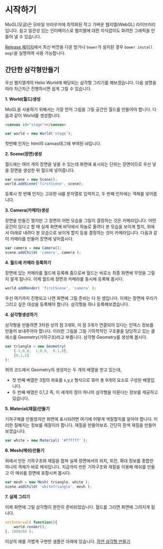 # 시작하기

MoGL(모글)은 모바일 브라우저에 최적화된 작고 가벼운 웹지엘(WebGL) 라이브러리입니다.
쉽고 일관성 있는 인터페이스로 웹지엘에 대한 지식없이도 화려한 그래픽을 만들어 낼 수 있습니다.

[Release 페이지](https://github.com/projectBS/MoGL/releases)에서 최신 버전을 다운 받거나 `bower`가 설치된 경우 `bower install mogl`을 실행하여 사용 가능합니다.

## 간단한 삼각형만들기

우선 웹지엘계의 Hello World에 해당되는 삼각형 그리기를 해보겠습니다.
다음 설명을 따라 차근차근 진행하시면 쉽게 그릴 수 있습니다.


**1. World(월드)생성**

MoGL을 사용하기 위해서는 가장 먼저 그림을 그릴 공간인 월드를 만들어야 합니다. 
다음과 같이 World를 생성합니다.


```html
<canvas id="stage"></canvas>
```

```javascript
var world = new World('stage');
```

첫번째 인자는 html의 canvas태그에 부여된 id입니다.

**2. Scene(장면)생성**

월드에는 여러 개의 장면을 넣을 수 있는데 화면에 표시되는 단위는 장면이므로 우선 넣을 장면을 생성한 뒤 월드에 넣어줍니다.

```javascript
var scene = new Scene();
world.addScene('firstScene', scene);
```

등록시 첫 번째 인자는 고유한 id를 문자열로 입력하고, 두 번째 인자에는 객체를 넣어줍니다.

**3. Camera(카메라)생성**

장면을 만들긴 했지만 그 장면의 어떤 모습을 그릴지 결정하는 것은 카메라입니다. 어떤 공간이 있다고 할 때 실제 화면에 바닥에서 하늘로 올려다 본 모습을 보이게 할지, 위에서 아래로 내려다 본 모습으로 보이게 할지 등을 결정하는 것이 카메라입니다.
다음과 같이 카메라를 만들어 장면에 넣어줍시다.

```javascript
var camera = new Camera();
scene.addChild( 'camera', camera );
```

**4. 월드에 카메라 등록하기**

장면에 있는 카메라를 월드에 등록해 줌으로써 월드는 비로소 최종 화면에 무엇을 그릴지 알게 됩니다. 
이제 월드에 장면과 카메라를 동시에 등록해 봅시다.

```javascript
world.addRender( 'firstScene', 'camera' );
```

우선 여기까지 진행되고 나면 화면에 그릴 준비는 다 된 셈입니다. 이제는 장면에 우리가 그리고 싶은 대상을 등록해야 합니다.
삼각형을 하나 등록해보겠습니다.

**4. 삼각형생성하기**

삼각형을 만들려면 3차원 상의 점 3개와, 이 점 3개가 연결되어 있다는 인덱스 정보를 만들어 보내주어야 합니다.
이러한 그림을 그릴 기하학적인 구조물을 담당하고 있는 클래스를 Geometry(기하구조)라고 부릅니다.
삼각형 Geometry를 생성해 봅시다.

```javascript
var triangle = new Geometry( 
    [-1,0,0,  1,0,0,  0,1,0],
    [0,1,2]
);
```

위의 코드에서 Geometry의 생성자는 두 개의 배열을 받고 있는데,
* 첫 번째 배열은 3점의 좌표를 x,y,z 형식으로 묶어 총 9개의 요소로 구성된 배열입니다.
* 두 번째 배열은 0,1,2 즉, 이 세개의 점이 하나의 삼각형을 이룬다는 정보를 제공하고 있습니다.

**5. Material(재질)만들기**

기하구체를 만들었지만 화면에 표시되려면 여기에 어떻게 색칠할지를 알아야 합니다. 이러한 칠해지는 정보를 재질이라 합니다.
재질을 만들어보죠. 간단히 흰색 재질을 만들어보겠습니다.

```javascript
var white = new Material( '#ffffff' );
```

**6. Mesh(메쉬)만들기**

위에서 만든 기하구조와 재질을 합쳐 실제 장면에서의 위치, 회전, 확대 정보를 종합한 하나의 객체가 바로 메쉬입니다.
지금까지 만든 기하구조와 재질을 이용해 메쉬를 만들고 이 메쉬를 장면에 포함시켜 봅시다.

```javascript
var mesh = new Mesh( triangle, white );
scene.addChild( 'whiteTriangle', mesh );
```

**7. 실제 그리기**

이제 화면에 그릴 삼각형이 완전히 준비되었습니다. 월드를 그리면 화면에 그려지게 됩니다.

```javascript
setInterval( function(){
    world.render();
}, 1000/60 );
```

이상의 예를 가볍게 구현한 샘플은 아래에 있습니다.
[하얀 삼각형 만들기](http://projectbs.github.io/MoGL/helloWorld/001_drawTriangle.html)
